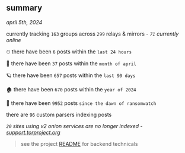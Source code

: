 
## summary
_april 5th, 2024_

currently tracking `163` groups across `299` relays & mirrors - _`71` currently online_

⏲ there have been `6` posts within the `last 24 hours`

🦈 there have been `37` posts within the `month of april`

🪐 there have been `657` posts within the `last 90 days`

🏚 there have been `670` posts within the `year of 2024`

🦕 there have been `9952` posts `since the dawn of ransomwatch`

there are `96` custom parsers indexing posts

_`20` sites using v2 onion services are no longer indexed - [support.torproject.org](https://support.torproject.org/onionservices/v2-deprecation/)_

> see the project [README](https://github.com/joshhighet/ransomwatch#ransomwatch--) for backend technicals
